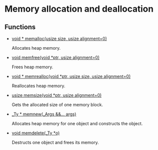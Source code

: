 # Memory allocation and deallocation
## Functions
* [void * memalloc(usize size, usize alignment=0)](group___runtime_memory_1ga341bf6dd4a6ca9712174e6548774bc31.md)

    Allocates heap memory. 

* [void memfree(void *ptr, usize alignment=0)](group___runtime_memory_1ga102bf0df13784b9f636c555461862a14.md)

    Frees heap memory. 

* [void * memrealloc(void *ptr, usize size, usize alignment=0)](group___runtime_memory_1ga9e2c0a02d9b513dc3f7f1b101860d11f.md)

    Reallocates heap memory. 

* [usize memsize(void *ptr, usize alignment=0)](group___runtime_memory_1gaa0742c7fff949c5eb1cabb3edb7d0a92.md)

    Gets the allocated size of one memory block. 

* [_Ty * memnew(_Args &&... args)](group___runtime_memory_1ga81e30b31f5e8a02f54478a634015e720.md)

    Allocates heap memory for one object and constructs the object. 

* [void memdelete(_Ty *o)](group___runtime_memory_1gaf95818ee40a0536baee3f539b019df5d.md)

    Destructs one object and frees its memory. 

